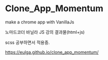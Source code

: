# Clone_App_Momentum

make a chrome app with VanillaJs<br>

노마드코더 바닐라 JS 강의 결과물(html+js)<br>

scss 공부하면서 적용중.<br>

https://eulga.github.io/clone_app_momentum/

